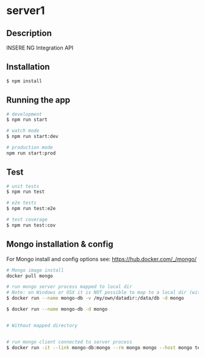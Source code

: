 # server1

## Description

INSERE NG Integration API

## Installation

```bash
$ npm install
```

## Running the app

```bash
# development
$ npm run start

# watch mode
$ npm run start:dev

# production mode
npm run start:prod
```

## Test

```bash
# unit tests
$ npm run test

# e2e tests
$ npm run test:e2e

# test coverage
$ npm run test:cov
```

## Mongo installation & config

For Mongo install and config options see: https://hub.docker.com/_/mongo/

```bash
# Mongo image install
docker pull mongo

# run mongo server process mapped to local dir
# Note: on Windows or OSX it is NOT possible to map to a local dir (with MongDb; not in general)
$ docker run --name mongo-db -v /my/own/datadir:/data/db -d mongo

$ docker run --name mongo-db -d mongo


# Without mapped directory


# run mongo client connected to server process
$ docker run -it --link mongo-db:mongo --rm mongo mongo --host mongo test

```